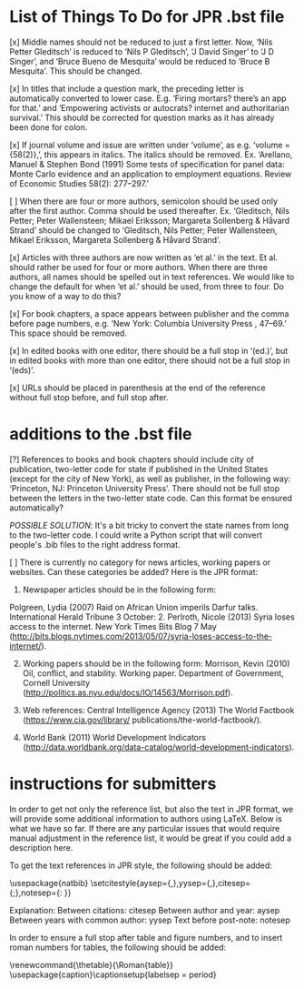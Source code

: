 List of Things To Do for JPR .bst file
==========================================

[x] Middle names should not be reduced to just a first letter. Now, ‘Nils Petter Gleditsch’ is reduced to ‘Nils P Gleditsch’, ‘J David Singer’ to ‘J D Singer’, and ‘Bruce Bueno de Mesquita’ would be reduced to ‘Bruce B Mesquita’. This should be changed.

[x] In titles that include a question mark, the preceding letter is automatically converted to lower case. E.g. ‘Firing mortars? there’s an app for that.’ and ‘Empowering activists or autocrats? internet and authoritarian survival.’ This should be corrected for question marks as it has already been done for colon. 

[x] If journal volume and issue are written under ‘volume’, as e.g. ‘volume = {58(2)},’, this appears in italics. The italics should be removed. 
Ex. ‘Arellano, Manuel & Stephen Bond (1991) Some tests of specification for panel data: Monte Carlo evidence and an application to employment equations. Review of Economic Studies 58(2): 277–297.’

[ ] When there are four or more authors, semicolon should be used only after the first author. Comma should be used thereafter. 
Ex. ‘Gleditsch, Nils Petter; Peter Wallensteen; Mikael Eriksson; Margareta Sollenberg & Håvard Strand’ should be changed to ‘Gleditsch, Nils Petter; Peter Wallensteen, Mikael Eriksson, Margareta Sollenberg & Håvard Strand’. 

[x] Articles with three authors are now written as ‘et al.’ in the text. Et al. should rather be used for four or more authors. When there are three authors, all names should be spelled out in text references. We would like to change the default for when ‘et al.’ should be used, from three to four. Do you know of a way to do this?

[x] For book chapters, a space appears between publisher and the comma before page numbers, e.g. ‘New York: Columbia University Press , 47–69.’ This space should be removed. 

[x] In edited books with one editor, there should be a full stop in ‘(ed.)’, but in edited books with more than one editor, there should not be a full stop in ‘(eds)’. 

[x] URLs should be placed in parenthesis at the end of the reference without full stop before, and full stop after.

# additions to the .bst file

[?] References to books and book chapters should include city of publication, two-letter code for state if published in the United States (except for the city of New York), as well as publisher, in the following way: ‘Princeton, NJ: Princeton University Press’. There should not be full stop between the letters in the two-letter state code. Can this format be ensured automatically?

*POSSIBLE SOLUTION*: It's a bit tricky to convert the state names from long to the two-letter code. I could write a Python script that will convert people's .bib files to the right address format. 

[ ] There is currently no category for news articles, working papers or websites. Can these categories be added? Here is the JPR format: 

1) Newspaper articles should be in the following form: 

Polgreen, Lydia (2007) Raid on African Union imperils Darfur talks. International Herald Tribune 3 October: 2.
Perlroth, Nicole (2013) Syria loses access to the internet. New York Times Bits Blog 7 May (http://bits.blogs.nytimes.com/2013/05/07/syria-loses-access-to-the-internet/).

2) Working papers should be in the following form:
Morrison, Kevin (2010) Oil, conflict, and stability. Working paper. Department of Government, Cornell University (http://politics.as.nyu.edu/docs/IO/14563/Morrison.pdf).

3) Web references: 
Central Intelligence Agency (2013) The World Factbook (https://www.cia.gov/library/ publications/the-world-factbook/). 

4) World Bank (2011) World Development Indicators (http://data.worldbank.org/data-catalog/world-development-indicators).  

# instructions for submitters

In order to get not only the reference list, but also the text in JPR format, we will provide some additional information to authors using LaTeX. Below is what we have so far. If there are any particular issues that would require manual adjustment in the reference list, it would be great if you could add a description here.

To get the text references in JPR style, the following should be added: 

\usepackage{natbib}
\setcitestyle{aysep={,},yysep={,},citesep={;},notesep={: }}

Explanation:
Between citations: citesep
Between author and year: aysep
Between years with common author: yysep
Text before post-note: notesep

In order to ensure a full stop after table and figure numbers, and to insert roman numbers for tables, the following should be added:

\renewcommand{\thetable}{\Roman{table}}
\usepackage{caption}\captionsetup{labelsep = period}
